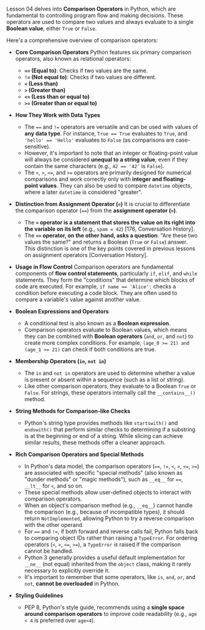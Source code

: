 Lesson 04 delves into **Comparison Operators** in Python, which are fundamental to controlling program flow and making decisions. These operators are used to compare two values and always evaluate to a single **Boolean value**, either `True` or `False`.

Here's a comprehensive overview of comparison operators:

*   **Core Comparison Operators**
    Python features six primary comparison operators, also known as relational operators:
    *   **`==` (Equal to)**: Checks if two values are the same.
    *   **`!=` (Not equal to)**: Checks if two values are different.
    *   **`<` (Less than)**
    *   **`>` (Greater than)**
    *   **`<=` (Less than or equal to)**
    *   **`>=` (Greater than or equal to)**

*   **How They Work with Data Types**
    *   The `==` and `!=` operators are versatile and can be used with values of **any data type**. For instance, `True == True` evaluates to `True`, and `'hello' == 'Hello'` evaluates to `False` (as comparisons are case-sensitive).
    *   However, it's important to note that an integer or floating-point value will always be considered **unequal to a string value**, even if they contain the same characters (e.g., `42 == '42'` is `False`).
    *   The `<`, `>`, `<=`, and `>=` operators are primarily designed for numerical comparisons and work correctly only with **integer and floating-point values**. They can also be used to compare `datetime` objects, where a later `datetime` is considered "greater".

*   **Distinction from Assignment Operator (`=`)**
    It is crucial to differentiate the comparison operator (`==`) from the **assignment operator (`=`)**.
    *   The **`=` operator is a statement that stores the value on its right into the variable on its left** (e.g., `spam = 42`) [176, Conversation History].
    *   The **`==` operator, on the other hand, asks a question**: "Are these two values the same?" and returns a Boolean (`True` or `False`) answer. This distinction is one of the key points covered in previous lessons on assignment operators [Conversation History].

*   **Usage in Flow Control**
    Comparison operators are fundamental components of **flow control statements**, particularly `if`, `elif`, and `while` statements. They form the "conditions" that determine which blocks of code are executed. For example, `if name == 'Alice':` checks a condition before executing a code block. They are often used to compare a variable's value against another value.

*   **Boolean Expressions and Operators**
    *   A conditional test is also known as a **Boolean expression**.
    *   Comparison operators evaluate to Boolean values, which means they can be combined with **Boolean operators** (`and`, `or`, and `not`) to create more complex conditions. For example, `(age_0 >= 21) and (age_1 >= 21)` can check if both conditions are true.

*   **Membership Operators (`in`, `not in`)**
    *   The `in` and `not in` operators are used to determine whether a value is present or absent within a sequence (such as a list or string).
    *   Like other comparison operators, they evaluate to a Boolean `True` or `False`. For strings, these operators internally call the `__contains__()` method.

*   **String Methods for Comparison-like Checks**
    *   Python's string type provides methods like `startswith()` and `endswith()` that perform similar checks to determining if a substring is at the beginning or end of a string. While slicing can achieve similar results, these methods offer a cleaner approach.

*   **Rich Comparison Operators and Special Methods**
    *   In Python's data model, the comparison operators (`==`, `!=`, `<`, `>`, `<=`, `>=`) are associated with specific "special methods" (also known as "dunder methods" or "magic methods"), such as `__eq__` for `==`, `__lt__` for `<`, and so on.
    *   These special methods allow user-defined objects to interact with comparison operators.
    *   When an object's comparison method (e.g., `__eq__`) cannot handle the comparison (e.g., because of incompatible types), it should return `NotImplemented`, allowing Python to try a reverse comparison with the other operand.
    *   For `==` and `!=`, if both forward and reverse calls fail, Python falls back to comparing object IDs rather than raising a `TypeError`. For ordering operators (`<`, `>`, `<=`, `>=`), a `TypeError` *is* raised if the comparison cannot be handled.
    *   Python 3 generally provides a useful default implementation for `__ne__` (not equal) inherited from the `object` class, making it rarely necessary to explicitly override it.
    *   It's important to remember that some operators, like `is`, `and`, `or`, and `not`, **cannot be overloaded** in Python.

*   **Styling Guidelines**
    *   PEP 8, Python's style guide, recommends using a **single space around comparison operators** to improve code readability (e.g., `age < 4` is preferred over `age<4`).